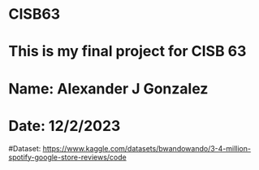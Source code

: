 # CISB63
# This is my final project for CISB 63
# Name: Alexander J Gonzalez
# Date: 12/2/2023
#Dataset: https://www.kaggle.com/datasets/bwandowando/3-4-million-spotify-google-store-reviews/code
